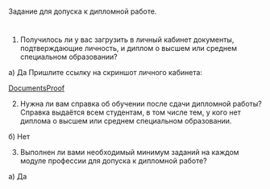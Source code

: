 #
Задание для допуска к дипломной работе.
#
1. Получилось ли у вас загрузить в личный кабинет документы, подтверждающие личность, и диплом о высшем или среднем специальном образовании?

а) Да
Пришлите ссылку на скриншот личного кабинета:

[DocumentsProof](https://github.com/A-Tagir/Final/blob/main/DocumentsProof.png)


2. Нужна ли вам справка об обучении после сдачи дипломной работы? Справка выдаётся всем студентам, в том числе тем, у кого нет диплома о высшем или среднем специальном образовании.

б) Нет

3. Выполнен ли вами необходимый минимум заданий на каждом модуле профессии для допуска к дипломной работе?

а) Да
